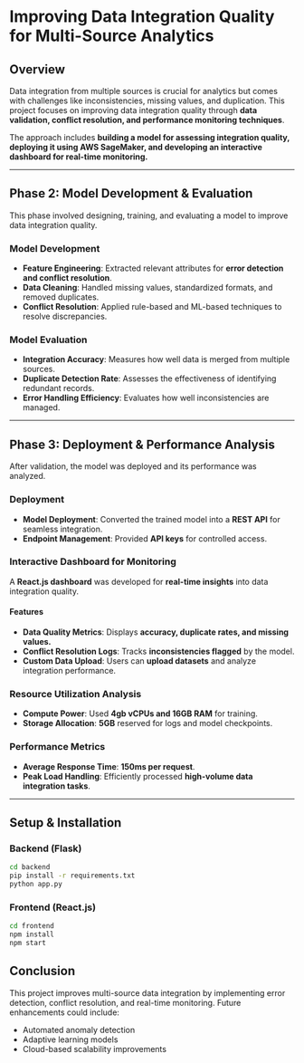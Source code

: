 # **Improving Data Integration Quality for Multi-Source Analytics**

## **Overview**
Data integration from multiple sources is crucial for analytics but comes with challenges like inconsistencies, missing values, and duplication. This project focuses on improving data integration quality through **data validation, conflict resolution, and performance monitoring techniques**. 

The approach includes **building a model for assessing integration quality, deploying it using AWS SageMaker, and developing an interactive dashboard for real-time monitoring.**  

---


## **Phase 2: Model Development & Evaluation**
This phase involved designing, training, and evaluating a model to improve data integration quality.

###  Model Development
- **Feature Engineering**: Extracted relevant attributes for **error detection and conflict resolution**.  
- **Data Cleaning**: Handled missing values, standardized formats, and removed duplicates.  
- **Conflict Resolution**: Applied rule-based and ML-based techniques to resolve discrepancies.  

### **Model Evaluation**
- **Integration Accuracy**: Measures how well data is merged from multiple sources.  
- **Duplicate Detection Rate**: Assesses the effectiveness of identifying redundant records.  
- **Error Handling Efficiency**: Evaluates how well inconsistencies are managed.  

---

## **Phase 3: Deployment & Performance Analysis**
After validation, the model was deployed and its performance was analyzed.

### **Deployment**
- **Model Deployment**: Converted the trained model into a **REST API** for seamless integration.  
- **Endpoint Management**: Provided **API keys** for controlled access.  

### **Interactive Dashboard for Monitoring**
A **React.js dashboard** was developed for **real-time insights** into data integration quality.

#### **Features**
- **Data Quality Metrics**: Displays **accuracy, duplicate rates, and missing values.**  
- **Conflict Resolution Logs**: Tracks **inconsistencies flagged** by the model.  
- **Custom Data Upload**: Users can **upload datasets** and analyze integration performance.  

### **Resource Utilization Analysis**
- **Compute Power**: Used **4gb vCPUs and 16GB RAM** for training.  
- **Storage Allocation**: **5GB** reserved for logs and model checkpoints.    

### **Performance Metrics**
- **Average Response Time**: **150ms per request**.  
- **Peak Load Handling**: Efficiently processed **high-volume data integration tasks**.  

---

## **Setup & Installation**
### **Backend (Flask)**
```sh
cd backend
pip install -r requirements.txt
python app.py
```
### **Frontend (React.js)**
```sh
cd frontend
npm install
npm start
```
## **Conclusion**
This project improves multi-source data integration by implementing error detection, conflict resolution, and real-time monitoring. Future enhancements could include:

- Automated anomaly detection
- Adaptive learning models
- Cloud-based scalability improvements

